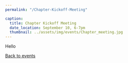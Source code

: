 ```yaml
---
permalink: "/Chapter-Kickoff-Meeting"

caption:
  title: Chapter Kickoff Meeting
  date_location: September 10, 6-7pm
  thumbnail: ../assets/img/events/Chapter_meeting.jpg
---
```


Hello

<a href="/events"><u>Back to events</u></a>